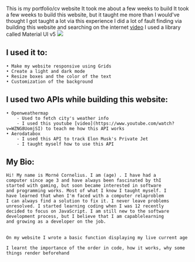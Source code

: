 This is my portfolio/cv website
It took me about a few weeks to build
It took a few weeks to build this website, but it taught me more than I would've thought
I got taught a lot via this experience
I did a lot of fault finding via building this website and searching on the internet
[video](https://www.youtube.com/watch?v=WZNG8UomjSI)
I used a library called Material UI v5 <img src="https://img.shields.io/badge/Material%20UI-007FFF?style=for-the-badge&logo=mui&logoColor=white"/>
## I used it to:
    • Make my website responsive using Grids
    • Create a light and dark mode
    • Resize boxes and the color of the text
    • Customization of the background

## I used two APIs while building this website:
    • Openweathermap
        - Used to fetch city's weather info
        - I used this youtube [video](https://www.youtube.com/watch?v=WZNG8UomjSI) to teach me how this API works
    • Aerodatabox
        - I used this API to track Elon Musk's Private Jet 
        - I taught myself how to use this API

## My Bio:
    Hi! My name is Morné Cornelius. I am (age) . I have had a
    computer since age 3 and have always been fascinated by thI
    started with gaming, but soon became interested in software
    and programming works. Most of what I know I taught myself. I
    have learned that when I'm faced with a computer relaproblem
    I can always find a solution to fix it. I never leave problems
    unresolved. I started learning coding when I was 12 recently
    decided to focus on JavaScript. I am still new to the software
    development process, but I believe that I am capablelearning
    and growing as a developer on the job.

## 
    On my website I wrote a basic function displaying my live current age

    I learnt the importance of the order in code, how it works, why some things render beforehand 

